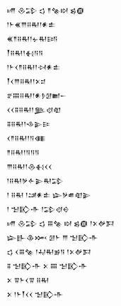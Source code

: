 <div class='block'>
<div class='line'>𒋬 𒊮𒁉 𒌓 𒈫𒆚𒊭 𒌗𒁈</div>
<div class='line'>𒁹𒈨𒌍𒐈𒍝𒊑𒁹𒀭𒉺</div>
<div class='line'>𒌍𒈫𒍝𒊑𒁹𒉡𒊑𒅀</div>
<div class='line'>𒐕𒍝𒊑𒁹𒈬𒀀𒀀</div>
<div class='line'>𒁹𒈨𒌋𒈫𒍝𒊑𒁹𒀴𒀭𒉺</div>
<div class='line'>𒐕𒌋𒐈𒍝𒊑𒁹𒉽𒄑</div>
<div class='line'>𒐐𒐍𒍝𒊑𒁹𒀭𒊩𒌆𒆤𒀸</div>
<div class='line'>𒌋𒌋𒐉𒍝𒊑𒁹𒆥𒋼𒊏</div>
<div class='line'>𒐉𒍝𒊑𒁹𒈾𒉌𒄿</div>
<div class='line'>𒌋𒈫𒍝𒊑𒁹𒀀𒈪</div>
<div class='line'>𒈫𒍝𒊑𒁹𒀀𒀀𒀀</div>
<div class='line'>𒐈𒍝𒊑𒁹𒁲𒈬𒌋𒌋</div>
<div class='line'>𒁹𒍝𒊑𒃻𒅆𒉌𒊑𒁉</div>
<div class='line'>𒁹 𒍝𒊑 𒁹𒁼𒀭𒉺 𒇽𒃻𒌑𒊏𒉌</div>
<div class='line'>𒁹 𒈠𒃼𒋥 𒁹𒁉𒋼𒀪</div>
<div class='line'>𒋬 𒊮𒁉 𒌓 𒐋𒆚 𒊭 𒌗𒁈 𒁹𒉽𒉻𒁕</div>
<div class='line'>𒇽𒃲𒆠𒈲 𒌆𒈨 𒐈 𒈠𒃼𒋥</div>
<div class='line'>𒌓 𒌋𒐋𒆚 𒁹𒄷𒊑𒂊𒀀 𒁹𒉽𒉻𒁕</div>
<div class='line'>𒐉 𒈠𒃼𒋥 𒉽 𒐍 𒈠𒃼𒋥</div>
<div class='line'>𒉽 𒐊𒈨𒌋𒐊 𒍝𒊑</div>
<div class='line'>𒉽 𒁹𒈨𒐕𒌋𒌋 𒈠𒃼𒋥</div>
</div>